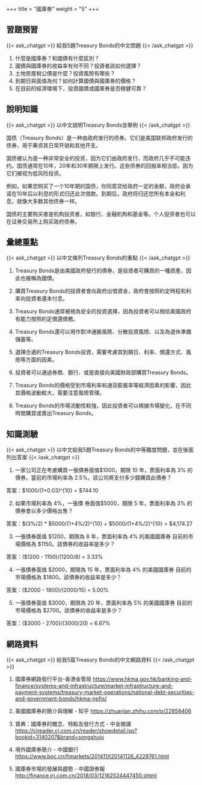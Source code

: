 +++
title = "國庫券"
weight = "5"
+++
## 習題預習
{{< ask_chatgpt >}}
給我5題Treasury Bonds的中文問題
{{< /ask_chatgpt >}}



1. 什麼是國庫券？和國債有什麼區別？
2. 國債與國庫券的收益率有何不同？投資者該如何選擇？
3. 土地房屋稅公債是什麼？投資風險有哪些？
4. 到期日與面值為何？如何計算國債與國庫券的價格？
5. 在目前的經濟環境下，投資國債或國庫券是否穩健可靠？   

## 說明知識
{{< ask_chatgpt >}}
以中文說明Treasury Bonds並舉例
{{< /ask_chatgpt >}}



国债（Treasury Bonds）是一种由政府发行的债券。它们是美国联邦政府发行的债券，用于筹资其日常开销和其他开支。

国债被认为是一种非常安全的投资，因为它们由政府发行，而政府几乎不可能违约。国债通常在10年，20年和30年期限上发行。这些债券的回报率相当低，因为它们被视为低风险投资。

例如，如果您购买了一个10年期的国债，你同意贷给政府一定的金额，政府会承诺在10年后以利息的形式归还此次借款。到期后，政府将归还您所有本金和利息，就像大多数其他债券一样。

国债的主要购买者是机构投资者，如银行、金融机构和基金等。个人投资者也可以在证券交易所上购买政府债券。   

## 彙總重點
{{< ask_chatgpt >}}
以中文條列Treasury Bonds的重點
{{< /ask_chatgpt >}}



1. Treasury Bonds是由美國政府發行的債券，是投資者可購買的一種資產，因此也被稱為國債。

2. 購買Treasury Bonds的投資者會向政府出借資金，政府會按照約定時程和利率向投資者還本付息。

3. Treasury Bonds通常被視為安全的投資選擇，因為投資者可以相信美國政府有能力按照約定償還債務。

4. Treasury Bonds還可以用作對冲通脹風險、分散投資風險、以及為退休準備儲蓄等。

5. 選擇合適的Treasury Bonds投資，需要考慮其到期日、利率、償還方式、風險等方面的因素。

6. 投資者可以通過券商、銀行、或是直接向美國財政部購買Treasury Bonds。

7. Treasury Bonds的價格受到市場利率和通貨膨脹率等經濟因素的影響，因此其價格波動較大，需要注意風險管理。

8. Treasury Bonds的市場流動性較強，因此投資者可以根據市場變化，在不同時間購買或賣出Treasury Bonds。   

## 知識測驗
{{< ask_chatgpt >}}
以中文給我5題Treasury Bonds的中等難度問題，並在後面列出答案
{{< /ask_chatgpt >}}



1. 一家公司正在考慮購買一張債券面值$1000，期限 10 年，票面利率為 3% 的債券。當前的市場利率為 2.5%。該公司將支付多少錢購買此債券？

答案：$1000/(1+0.03)^{10} = $744.10

2. 如果市場利率為 4%，一張債 券面值$5000，期限 5 年，票面利率為 3% 的債券會以多少價格出售？ 

答案：$(3%/2) * $5000/(1+4%/2)^{10} + $5000/(1+4%/2)^{10} = $4,174.27

3. 一張債券面值 $1200，期限為 8 年，票面利率為 4% 的美國國庫券 目前的市場價格為 $1150。該債券的收益率是多少？

答案：($1200 - $1150)/($1200/8) = 3.33%

4. 一張債券面值 $2000，期限為 15 年，票面利率為 4% 的美國國庫券 目前的市場價格為 $1800。該債券的收益率是多少？

答案：($2000 - $1800)/($2000/15) = 5.00%

5. 一張債券面值 $3000，期限為 20 年，票面利率為 5% 的美國國庫券 目前的市場價格為 $2700。該債券的收益率是多少？

答案：($3000 - $2700)/($3000/20) = 6.67%   

## 網路資料
{{< ask_chatgpt >}}
給我5篇Treasury Bonds的中文網路資料
{{< /ask_chatgpt >}}



1. 國庫券網路發行平台-香港金管局 
https://www.hkma.gov.hk/banking-and-finance/systems-and-infrastructure/market-infrastructure-and-payment-systems/treasury-market-operations/national-debt-securities-and-government-bonds/hkma-npfis/

2. 美國國庫券的簡介與理解 - 知乎
https://zhuanlan.zhihu.com/p/22858406

3. 寶典：國庫券的概念、特點及發行方式 - 中金閱讀
https://cjreader.cj.com.cn/reader/showdetail.jsp?bookid=3140207&brand=songshuju

4. 境外國庫券簡介 - 中國銀行
https://www.boc.cn/fimarkets/201411/t20141126_4229761.html

5. 國庫券市場的發展與趨勢 - 中國證券報
http://finance.jrj.com.cn/2018/03/12162524447450.shtml   

